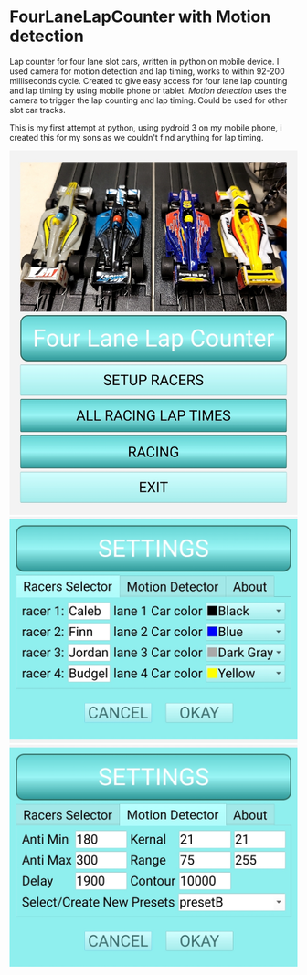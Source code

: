# FourLaneLapCounter with Motion detection
<p>Lap counter for four lane slot cars, written in python on mobile device. I used camera for motion detection and lap timing, works to within 92-200 milliseconds cycle.
Created to give easy access for four lane lap counting and lap timing by using mobile phone or tablet. 
<i>Motion detection</i> uses the camera to trigger the lap counting and lap timing. 
Could be used for other slot car tracks.</p>
This is my first attempt at python, using pydroid 3 on my mobile phone, i created this for my sons as we couldn't find anything for lap timing.

![image](https://github.com/Blakrunner/FourLaneLapCounter/blob/main/Screenshot_20230123_145532.jpg)
![image](https://github.com/Blakrunner/FourLaneLapCounter/blob/main/Screenshot_20230123_145553.jpg)
![image](https://github.com/Blakrunner/FourLaneLapCounter/blob/main/Screenshot_20230123_145608.jpg)
